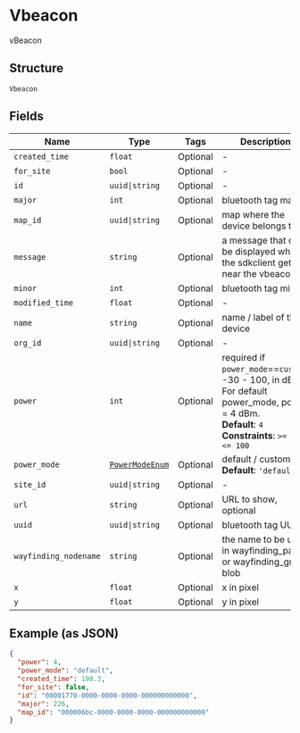 
# Vbeacon

vBeacon

## Structure

`Vbeacon`

## Fields

| Name | Type | Tags | Description |
|  --- | --- | --- | --- |
| `created_time` | `float` | Optional | - |
| `for_site` | `bool` | Optional | - |
| `id` | `uuid\|string` | Optional | - |
| `major` | `int` | Optional | bluetooth tag major |
| `map_id` | `uuid\|string` | Optional | map where the device belongs to |
| `message` | `string` | Optional | a message that can be displayed when the sdkclient gets near the vbeacon |
| `minor` | `int` | Optional | bluetooth tag minor |
| `modified_time` | `float` | Optional | - |
| `name` | `string` | Optional | name / label of the device |
| `org_id` | `uuid\|string` | Optional | - |
| `power` | `int` | Optional | required if `power_mode`==`custom`, -30 - 100, in dBm. For default power_mode, power = 4 dBm.<br>**Default**: `4`<br>**Constraints**: `>= -30`, `<= 100` |
| `power_mode` | [`PowerModeEnum`](../../doc/models/power-mode-enum.md) | Optional | default / custom<br>**Default**: `'default'` |
| `site_id` | `uuid\|string` | Optional | - |
| `url` | `string` | Optional | URL to show, optional |
| `uuid` | `uuid\|string` | Optional | bluetooth tag UUID |
| `wayfinding_nodename` | `string` | Optional | the name to be used in wayfinding_path or wayfinding_grid blob |
| `x` | `float` | Optional | x in pixel |
| `y` | `float` | Optional | y in pixel |

## Example (as JSON)

```json
{
  "power": 4,
  "power_mode": "default",
  "created_time": 198.3,
  "for_site": false,
  "id": "00001770-0000-0000-0000-000000000000",
  "major": 226,
  "map_id": "000006bc-0000-0000-0000-000000000000"
}
```

